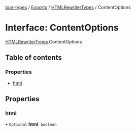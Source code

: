 [bun-types](https://github.com/oven-sh/bun-types/blob/master/api-docs/README.md) / [Exports](https://github.com/oven-sh/bun-types/blob/master/api-docs/modules.md) / [HTMLRewriterTypes](https://github.com/oven-sh/bun-types/blob/master/api-docs/modules/HTMLRewriterTypes.md) / ContentOptions

# Interface: ContentOptions

[HTMLRewriterTypes](https://github.com/oven-sh/bun-types/blob/master/api-docs/modules/HTMLRewriterTypes.md).ContentOptions

## Table of contents

### Properties

- [html](https://github.com/oven-sh/bun-types/blob/master/api-docs/interfaces/HTMLRewriterTypes.ContentOptions.md#html)

## Properties

### html

• `Optional` **html**: `boolean`
